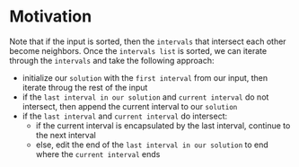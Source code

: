 # Motivation
Note that if the input is sorted, then the `intervals` that intersect each other become neighbors. Once the `intervals list` is sorted, we can iterate through the `intervals` and take the following approach:
* initialize our `solution` with the `first interval` from our input, then iterate throug the rest of the input
* if the `last interval in our solution` and `current interval` do not intersect, then append the current interval to our `solution`
* if the `last interval` and `current interval` do intersect:
	* if the current interval is encapsulated by the last interval, continue to the next interval
	* else, edit the end of the `last interval in our solution` to end where the `current interval` ends